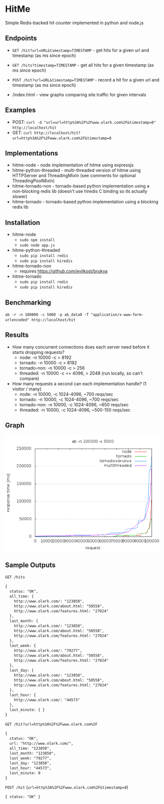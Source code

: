 HitMe
=====

Simple Redis-backed hit counter implemented in python and node.js


Endpoints
---------

* `GET /hit?url=URL&timestamp=TIMESTAMP` - get hits for a given url and timestamp (as ms since epoch)
* `GET /hits?timestamp=TIMESTAMP` - get all hits for a given timestamp (as ms since epoch)
* `POST /hit?url=URL&timestamp=TIMESTAMP` - record a hit for a given url and timestamp (as ms since epoch)

* /index.html - view graphs comparing site traffic for given intervals


Examples
--------

* POST: `curl -d "url=url=http%3A%2F%2Fwww.olark.com%2F&timestamp=0" http://localhost/hit`
* GET: `curl http://localhost/hit?url=http%3A%2F%2Fwww.olark.com%2F&timestamp=0`


Implementations
---------------

* hitme-node - node implementation of hitme using expressjs
* hitme-python-threaded - multi-threaded version of hitme using HTTPServer and ThreadingMixIn (see comments for optional ThreadingPoolMixIn)
* hitme-tornado-non - tornado-based python implementation using a non-blocking redis lib (doesn't use hiredis C binding so its actually slower)
* hitme-tornado - tornado-based python implementation using a blocking redis lib


Installation
------------

* hitme-node
  * `sudo npm install`
  * `sudo node app.js`
* hitme-python-threaded
  * `sudo pip install redis`
  * `sudo pip install hiredis`
* hitme-tornado-non
  * requires https://github.com/evilkost/brukva
* hitme-tornado
  * `sudo pip install redis`
  * `sudo pip install hiredis`


Benchmarking
------------

`ab -r -n 100000 -c 5000 -p ab_data0 -T "application/x-www-form-urlencoded" http://localhost/hit`


Results
-------

* How many concurrent connections does each server need before it starts dropping requests?
  * node: -n 10000 -c > 8192
  * tornado: -n 10000 -c > 8192
  * tornado-non: -n 10000 -c > 256
  * threaded: -n 10000 -c <= 4096, > 2048 (run locally, so can't compare)
* How many requests a second can each implementation handle? (1 visitor / many)
  * node: -n 10000, -c 1024-4096, ~700 reqs/sec
  * tornado: -n 10000, -c 1024-4096, ~700 reqs/sec
  * tornado-non: -n 10000, -c 1024-4096, ~650 reqs/sec
  * threaded: -n 10000, -c 1024-4096, ~500-150 reqs/sec


Graph
-----

![Graph](https://github.com/jimfleming/hitme/raw/master/graph.png)


Sample Outputs
--------------

`GET /hits`

    {
      status: "OK",
      all_time: {
        http://www.olark.com/: "123850",
        http://www.olark.com/about.html: "50558",
        http://www.olark.com/features.html: "27024"
      },
      last_month: {
        http://www.olark.com/: "123850",
        http://www.olark.com/about.html: "50558",
        http://www.olark.com/features.html: "27024"
      },
      last_week: {
        http://www.olark.com/: "79277",
        http://www.olark.com/about.html: "50558",
        http://www.olark.com/features.html: "27024"
      },
      last_day: {
        http://www.olark.com/: "123850",
        http://www.olark.com/about.html: "50558",
        http://www.olark.com/features.html: "27024"
      },
      last_hour: {
        http://www.olark.com/: "44573"
      },
      last_minute: { }
    }


`GET /hit?url=http%3A%2F%2Fwww.olark.com%2F`

    {
      status: "OK",
      url: "http://www.olark.com/",
      all_time: "123850",
      last_month: "123850",
      last_week: "79277",
      last_day: "123850",
      last_hour: "44573",
      last_minute: 0
    }


`POST /hit` (`url=http%3A%2F%2Fwww.olark.com%2F&timestamp=0`)

    { status: "OK" }
